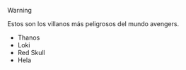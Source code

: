 >[!WARNING]
> Estos son los villanos más peligrosos del mundo avengers.  
> * Thanos
> * Loki
> * Red Skull
> * Hela